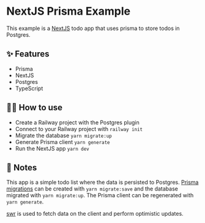 # NextJS Prisma Example

This example is a [NextJS](https://nextjs.org/) todo app that uses prisma to
store todos in Postgres.

## ✨ Features

- Prisma
- NextJS
- Postgres
- TypeScript

## 💁‍♀️ How to use

- Create a Railway project with the Postgres plugin
- Connect to your Railway project with `railway init`
- Migrate the database `yarn migrate:up`
- Generate Prisma client `yarn generate`
- Run the NextJS app `yarn dev`

## 📝 Notes

This app is a simple todo list where the data is persisted to Postgres. [Prisma
migrations](https://www.prisma.io/docs/concepts/components/prisma-migrate#prisma-migrate)
can be created with `yarn migrate:save` and the database migrated with `yarn
migrate:up`. The Prisma client can be regenerated with `yarn generate`.

[swr](https://swr.vercel.app/) is used to fetch data on the client and perform optimistic updates.

